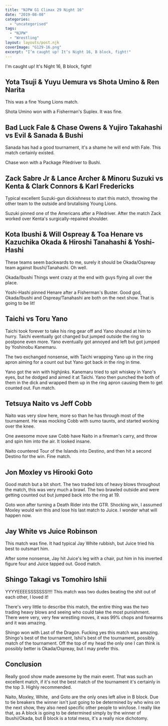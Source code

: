```yaml
---
title: "NJPW G1 Climax 29 Night 16"
date: "2019-08-08"
categories: 
  - "uncategorised"
tags: 
  - "NJPW"
  - "Wrestling"
layout: layouts/post.njk
coverImage: "G129-16.png"
excerpt: "I’m caught up! It’s Night 16, B block, fight!"
---
```

I'm caught up! It's Night 16, B block, fight!

## Yota Tsuji & Yuyu Uemura vs Shota Umino & Ren Narita

This was a fine Young Lions match.

Shota Umino won with a Fisherman's Suplex. It was fine.

## Bad Luck Fale & Chase Owens & Yujiro Takahashi vs Evil & Sanada & Bushi

Sanada has had a good tournament, it's a shame he will end with Fale. This match certainly existed.

Chase won with a Package Piledriver to Bushi.

## Zack Sabre Jr & Lance Archer & Minoru Suzuki vs Kenta & Clark Connors & Karl Fredericks

Typical excellent Suzuki-gun dickishness to start this match, throwing the other team to the outside and brutalising Young Lions.

Suzuki pinned one of the Americans after a Piledriver. After the match Zack worked over Kenta's surgically-repaired shoulder.

## Kota Ibushi & Will Ospreay & Toa Henare vs Kazuchika Okada & Hiroshi Tanahashi & Yoshi-Hashi

These teams seem backwards to me, surely it should be Okada/Ospreay team against Ibushi/Tanahashi. Oh well.

Okada/Ibushi Things went crazy at the end with guys flying all over the place.

Yoshi-Hashi pinned Henare after a Fisherman's Buster. Good god, Okada/Ibushi and Ospreay/Tanahashi are both on the next show. That is going to be lit!

## Taichi vs Toru Yano

Taichi took forever to take his ring gear off and Yano shouted at him to hurry. Taichi eventually got changed but jumped outside the ring to postpone even more. Yano eventually got annoyed and left but got jumped by Yoshinobu Kanemaru.

The two exchanged nonsense, with Taichi wrapping Yano up in the ring apron aiming for a count out but Yano got back in the ring in time.

Yano got the win with highjinks. Kanemaru tried to spit whiskey in Yano's eyes, but he dodged and aimed it at Taichi. Yano then punched the both of them in the dick and wrapped them up in the ring apron causing them to get counted out. Fun match.

## Tetsuya Naito vs Jeff Cobb

Naito was very slow here, more so than he has through most of the tournament. He was mocking Cobb with sumo taunts, and started working over the knee.

One awesome move saw Cobb have Naito in a fireman's carry, and throw and spin him into the air. It looked insane.

Naito countered Tour of the Islands into Destino, and then hit a second Destino for the win. Fine match.

## Jon Moxley vs Hirooki Goto

Good match but a bit short. The two traded lots of heavy blows throughout the match, this was very much a brawl. The two brawled outside and were getting counted out but jumped back into the ring at 19.

Goto won after turning a Death Rider into the GTR. Shocking win, I assumed Moxley would win this and lose his last match to Juice. I wonder what will happen now.

## Jay White vs Juice Robinson

This match was fine. It had typical Jay White rubbish, but Juice tried his best to outsmart him.

After some nonsense, Jay hit Juice's leg with a chair, put him in his inverted figure four and Juice tapped out. Good match.

## Shingo Takagi vs Tomohiro Ishii

YYYYEEEESSSSSSS!!!! This match was two dudes beating the shit out of each other, I loved it!

There's very little to describe this match, the entire thing was the two trading heavy blows and seeing who could take the most punishment. There were very, very few wrestling moves, it was 99% chops and forearms and it was amazing.

Shingo won with Last of the Dragon. Fucking yes this match was amazing. Shingo's best of the tournament, Ishii's best of the tournament, possibly match of the tournament. Off the top of my head the only one I can think is possibly better is Okada/Ospreay, but I may prefer this.

## Conclusion

Really good show made awesome by the main event. That was such an excellent match, if it's not the best match of the tournament it's certainly in the top 3. Highly recommended.

Naito, Moxley, White,  and Goto are the only ones left alive in B block. Due to tie breakers the winner isn't just going to be determined by who wins on the next show, they also need specific other people to win/lose. I really like that, as A block is going to be determined simply by the winner of Ibushi/Okada, but B block is a total mess, it's a really nice dichotomy.
